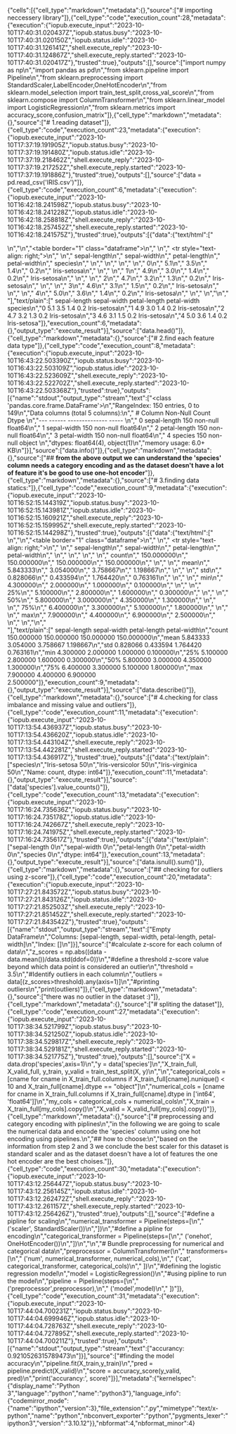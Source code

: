 {"cells":[{"cell_type":"markdown","metadata":{},"source":["# importing neccessery library"]},{"cell_type":"code","execution_count":28,"metadata":{"execution":{"iopub.execute_input":"2023-10-10T17:40:31.020437Z","iopub.status.busy":"2023-10-10T17:40:31.020150Z","iopub.status.idle":"2023-10-10T17:40:31.126141Z","shell.execute_reply":"2023-10-10T17:40:31.124867Z","shell.execute_reply.started":"2023-10-10T17:40:31.020417Z"},"trusted":true},"outputs":[],"source":["import numpy as np\n","import pandas as pd\n","from sklearn.pipeline import Pipeline\n","from sklearn.preprocessing import StandardScaler,LabelEncoder,OneHotEncoder\n","from sklearn.model_selection import train_test_split,cross_val_score\n","from sklearn.compose import ColumnTransformer\n","from sklearn.linear_model import LogisticRegression\n","from sklearn.metrics import accuracy_score,confusion_matrix"]},{"cell_type":"markdown","metadata":{},"source":["# 1.reading dataset"]},{"cell_type":"code","execution_count":23,"metadata":{"execution":{"iopub.execute_input":"2023-10-10T17:37:19.191905Z","iopub.status.busy":"2023-10-10T17:37:19.191480Z","iopub.status.idle":"2023-10-10T17:37:19.218462Z","shell.execute_reply":"2023-10-10T17:37:19.217252Z","shell.execute_reply.started":"2023-10-10T17:37:19.191886Z"},"trusted":true},"outputs":[],"source":["data = pd.read_csv('IRIS.csv')"]},{"cell_type":"code","execution_count":6,"metadata":{"execution":{"iopub.execute_input":"2023-10-10T16:42:18.241598Z","iopub.status.busy":"2023-10-10T16:42:18.241228Z","iopub.status.idle":"2023-10-10T16:42:18.258818Z","shell.execute_reply":"2023-10-10T16:42:18.257452Z","shell.execute_reply.started":"2023-10-10T16:42:18.241575Z"},"trusted":true},"outputs":[{"data":{"text/html":["<div>\n","<style scoped>\n","    .dataframe tbody tr th:only-of-type {\n","        vertical-align: middle;\n","    }\n","\n","    .dataframe tbody tr th {\n","        vertical-align: top;\n","    }\n","\n","    .dataframe thead th {\n","        text-align: right;\n","    }\n","</style>\n","<table border=\"1\" class=\"dataframe\">\n","  <thead>\n","    <tr style=\"text-align: right;\">\n","      <th></th>\n","      <th>sepal-length</th>\n","      <th>sepal-width</th>\n","      <th>petal-length</th>\n","      <th>petal-width</th>\n","      <th>species</th>\n","    </tr>\n","  </thead>\n","  <tbody>\n","    <tr>\n","      <th>0</th>\n","      <td>5.1</td>\n","      <td>3.5</td>\n","      <td>1.4</td>\n","      <td>0.2</td>\n","      <td>Iris-setosa</td>\n","    </tr>\n","    <tr>\n","      <th>1</th>\n","      <td>4.9</td>\n","      <td>3.0</td>\n","      <td>1.4</td>\n","      <td>0.2</td>\n","      <td>Iris-setosa</td>\n","    </tr>\n","    <tr>\n","      <th>2</th>\n","      <td>4.7</td>\n","      <td>3.2</td>\n","      <td>1.3</td>\n","      <td>0.2</td>\n","      <td>Iris-setosa</td>\n","    </tr>\n","    <tr>\n","      <th>3</th>\n","      <td>4.6</td>\n","      <td>3.1</td>\n","      <td>1.5</td>\n","      <td>0.2</td>\n","      <td>Iris-setosa</td>\n","    </tr>\n","    <tr>\n","      <th>4</th>\n","      <td>5.0</td>\n","      <td>3.6</td>\n","      <td>1.4</td>\n","      <td>0.2</td>\n","      <td>Iris-setosa</td>\n","    </tr>\n","  </tbody>\n","</table>\n","</div>"],"text/plain":["   sepal-length  sepal-width  petal-length  petal-width      species\n","0           5.1          3.5           1.4          0.2  Iris-setosa\n","1           4.9          3.0           1.4          0.2  Iris-setosa\n","2           4.7          3.2           1.3          0.2  Iris-setosa\n","3           4.6          3.1           1.5          0.2  Iris-setosa\n","4           5.0          3.6           1.4          0.2  Iris-setosa"]},"execution_count":6,"metadata":{},"output_type":"execute_result"}],"source":["data.head()"]},{"cell_type":"markdown","metadata":{},"source":["# 2.find each feature data type"]},{"cell_type":"code","execution_count":8,"metadata":{"execution":{"iopub.execute_input":"2023-10-10T16:43:22.503390Z","iopub.status.busy":"2023-10-10T16:43:22.503109Z","iopub.status.idle":"2023-10-10T16:43:22.523609Z","shell.execute_reply":"2023-10-10T16:43:22.522702Z","shell.execute_reply.started":"2023-10-10T16:43:22.503368Z"},"trusted":true},"outputs":[{"name":"stdout","output_type":"stream","text":["<class 'pandas.core.frame.DataFrame'>\n","RangeIndex: 150 entries, 0 to 149\n","Data columns (total 5 columns):\n"," #   Column        Non-Null Count  Dtype  \n","---  ------        --------------  -----  \n"," 0   sepal-length  150 non-null    float64\n"," 1   sepal-width   150 non-null    float64\n"," 2   petal-length  150 non-null    float64\n"," 3   petal-width   150 non-null    float64\n"," 4   species       150 non-null    object \n","dtypes: float64(4), object(1)\n","memory usage: 6.0+ KB\n"]}],"source":["data.info()"]},{"cell_type":"markdown","metadata":{},"source":["## **from the above output we can understand the 'species' column needs a category encoding and as the dataset doesn't have a lot of feature it's be good to use one-hot encoder**"]},{"cell_type":"markdown","metadata":{},"source":["# 3.finding data statics:"]},{"cell_type":"code","execution_count":9,"metadata":{"execution":{"iopub.execute_input":"2023-10-10T16:52:15.144319Z","iopub.status.busy":"2023-10-10T16:52:15.143981Z","iopub.status.idle":"2023-10-10T16:52:15.160921Z","shell.execute_reply":"2023-10-10T16:52:15.159995Z","shell.execute_reply.started":"2023-10-10T16:52:15.144298Z"},"trusted":true},"outputs":[{"data":{"text/html":["<div>\n","<style scoped>\n","    .dataframe tbody tr th:only-of-type {\n","        vertical-align: middle;\n","    }\n","\n","    .dataframe tbody tr th {\n","        vertical-align: top;\n","    }\n","\n","    .dataframe thead th {\n","        text-align: right;\n","    }\n","</style>\n","<table border=\"1\" class=\"dataframe\">\n","  <thead>\n","    <tr style=\"text-align: right;\">\n","      <th></th>\n","      <th>sepal-length</th>\n","      <th>sepal-width</th>\n","      <th>petal-length</th>\n","      <th>petal-width</th>\n","    </tr>\n","  </thead>\n","  <tbody>\n","    <tr>\n","      <th>count</th>\n","      <td>150.000000</td>\n","      <td>150.000000</td>\n","      <td>150.000000</td>\n","      <td>150.000000</td>\n","    </tr>\n","    <tr>\n","      <th>mean</th>\n","      <td>5.843333</td>\n","      <td>3.054000</td>\n","      <td>3.758667</td>\n","      <td>1.198667</td>\n","    </tr>\n","    <tr>\n","      <th>std</th>\n","      <td>0.828066</td>\n","      <td>0.433594</td>\n","      <td>1.764420</td>\n","      <td>0.763161</td>\n","    </tr>\n","    <tr>\n","      <th>min</th>\n","      <td>4.300000</td>\n","      <td>2.000000</td>\n","      <td>1.000000</td>\n","      <td>0.100000</td>\n","    </tr>\n","    <tr>\n","      <th>25%</th>\n","      <td>5.100000</td>\n","      <td>2.800000</td>\n","      <td>1.600000</td>\n","      <td>0.300000</td>\n","    </tr>\n","    <tr>\n","      <th>50%</th>\n","      <td>5.800000</td>\n","      <td>3.000000</td>\n","      <td>4.350000</td>\n","      <td>1.300000</td>\n","    </tr>\n","    <tr>\n","      <th>75%</th>\n","      <td>6.400000</td>\n","      <td>3.300000</td>\n","      <td>5.100000</td>\n","      <td>1.800000</td>\n","    </tr>\n","    <tr>\n","      <th>max</th>\n","      <td>7.900000</td>\n","      <td>4.400000</td>\n","      <td>6.900000</td>\n","      <td>2.500000</td>\n","    </tr>\n","  </tbody>\n","</table>\n","</div>"],"text/plain":["       sepal-length  sepal-width  petal-length  petal-width\n","count    150.000000   150.000000    150.000000   150.000000\n","mean       5.843333     3.054000      3.758667     1.198667\n","std        0.828066     0.433594      1.764420     0.763161\n","min        4.300000     2.000000      1.000000     0.100000\n","25%        5.100000     2.800000      1.600000     0.300000\n","50%        5.800000     3.000000      4.350000     1.300000\n","75%        6.400000     3.300000      5.100000     1.800000\n","max        7.900000     4.400000      6.900000     2.500000"]},"execution_count":9,"metadata":{},"output_type":"execute_result"}],"source":["data.describe()"]},{"cell_type":"markdown","metadata":{},"source":["# 4.checking for class imbalance and missing value and outliers"]},{"cell_type":"code","execution_count":11,"metadata":{"execution":{"iopub.execute_input":"2023-10-10T17:13:54.436937Z","iopub.status.busy":"2023-10-10T17:13:54.436620Z","iopub.status.idle":"2023-10-10T17:13:54.443104Z","shell.execute_reply":"2023-10-10T17:13:54.442281Z","shell.execute_reply.started":"2023-10-10T17:13:54.436917Z"},"trusted":true},"outputs":[{"data":{"text/plain":["species\n","Iris-setosa        50\n","Iris-versicolor    50\n","Iris-virginica     50\n","Name: count, dtype: int64"]},"execution_count":11,"metadata":{},"output_type":"execute_result"}],"source":["data['species'].value_counts()"]},{"cell_type":"code","execution_count":13,"metadata":{"execution":{"iopub.execute_input":"2023-10-10T17:16:24.735636Z","iopub.status.busy":"2023-10-10T17:16:24.735178Z","iopub.status.idle":"2023-10-10T17:16:24.742667Z","shell.execute_reply":"2023-10-10T17:16:24.741975Z","shell.execute_reply.started":"2023-10-10T17:16:24.735617Z"},"trusted":true},"outputs":[{"data":{"text/plain":["sepal-length    0\n","sepal-width     0\n","petal-length    0\n","petal-width     0\n","species         0\n","dtype: int64"]},"execution_count":13,"metadata":{},"output_type":"execute_result"}],"source":["data.isnull().sum()"]},{"cell_type":"markdown","metadata":{},"source":["## checking for outliers using z-score"]},{"cell_type":"code","execution_count":20,"metadata":{"execution":{"iopub.execute_input":"2023-10-10T17:27:21.843572Z","iopub.status.busy":"2023-10-10T17:27:21.843126Z","iopub.status.idle":"2023-10-10T17:27:21.852503Z","shell.execute_reply":"2023-10-10T17:27:21.851452Z","shell.execute_reply.started":"2023-10-10T17:27:21.843542Z"},"trusted":true},"outputs":[{"name":"stdout","output_type":"stream","text":["Empty DataFrame\n","Columns: [sepal-length, sepal-width, petal-length, petal-width]\n","Index: []\n"]}],"source":["#calculate z-score for each column of data\n","z_scores = np.abs((data - data.mean())/data.std(ddof=0))\n","#define a threshold z-score value beyond which data point is considered an outlier\n","threshold = 3.5\n","#Identify outliers in each column\n","outliers = data[(z_scores>threshold).any(axis=1)]\n","#printing outliers\n","print(outliers)"]},{"cell_type":"markdown","metadata":{},"source":["there was no outlier in the dataset :)"]},{"cell_type":"markdown","metadata":{},"source":["# spliting the dataset"]},{"cell_type":"code","execution_count":27,"metadata":{"execution":{"iopub.execute_input":"2023-10-10T17:38:34.521799Z","iopub.status.busy":"2023-10-10T17:38:34.521250Z","iopub.status.idle":"2023-10-10T17:38:34.529817Z","shell.execute_reply":"2023-10-10T17:38:34.529181Z","shell.execute_reply.started":"2023-10-10T17:38:34.521775Z"},"trusted":true},"outputs":[],"source":["X = data.drop('species',axis=1)\n","y = data['species']\n","X_train_full, X_valid_full, y_train, y_valid = train_test_split(X, y)\n","\n","categorical_cols = [cname for cname in X_train_full.columns if X_train_full[cname].nunique() < 10 and X_train_full[cname].dtype == \"object\"]\n","numerical_cols = [cname for cname in X_train_full.columns if X_train_full[cname].dtype in ['int64', 'float64']]\n","my_cols = categorical_cols + numerical_cols\n","X_train = X_train_full[my_cols].copy()\n","X_valid = X_valid_full[my_cols].copy()"]},{"cell_type":"markdown","metadata":{},"source":["# preprocessing and category encoding with piplines\n","in the following we are going to scale the numerical data and encode the 'species' column using one hot encoding using pipelines.\n","## how to choose:\n","based on the information from step 2 and 3 we conclude the best scaler for this dataset is standard scaler and as the dataset doesn't have a lot of features the one hot encoder are the best choises."]},{"cell_type":"code","execution_count":30,"metadata":{"execution":{"iopub.execute_input":"2023-10-10T17:43:12.256447Z","iopub.status.busy":"2023-10-10T17:43:12.256145Z","iopub.status.idle":"2023-10-10T17:43:12.262472Z","shell.execute_reply":"2023-10-10T17:43:12.261157Z","shell.execute_reply.started":"2023-10-10T17:43:12.256426Z"},"trusted":true},"outputs":[],"source":["#define a pipline for scaling\n","numerical_transformer = Pipeline(steps=[\n","    ('scaler', StandardScaler())\n","])\n","#define a pipline for encoding\n","categorical_transformer = Pipeline(steps=[\n","    ('onehot', OneHotEncoder())\n","])\n","\n","# Bundle preprocessing for numerical and categorical data\n","preprocessor = ColumnTransformer(\n","    transformers=[\n","        ('num', numerical_transformer, numerical_cols),\n","        ('cat', categorical_transformer, categorical_cols)\n","    ])\n","#defining the logistic regression model\n","model = LogisticRegression()\n","#using pipline to run the model\n","pipeline = Pipeline(steps=[\n","    ('preprocessor',preprocessor),\n","    ('model',model)\n","    ])"]},{"cell_type":"code","execution_count":31,"metadata":{"execution":{"iopub.execute_input":"2023-10-10T17:44:04.700231Z","iopub.status.busy":"2023-10-10T17:44:04.699946Z","iopub.status.idle":"2023-10-10T17:44:04.728763Z","shell.execute_reply":"2023-10-10T17:44:04.727895Z","shell.execute_reply.started":"2023-10-10T17:44:04.700211Z"},"trusted":true},"outputs":[{"name":"stdout","output_type":"stream","text":["accurancy: 0.9210526315789473\n"]}],"source":["#finding the model accuracy\n","pipeline.fit(X_train,y_train)\n","pred = pipeline.predict(X_valid)\n","score = accuracy_score(y_valid, pred)\n","print('accurancy:', score)"]}],"metadata":{"kernelspec":{"display_name":"Python 3","language":"python","name":"python3"},"language_info":{"codemirror_mode":{"name":"ipython","version":3},"file_extension":".py","mimetype":"text/x-python","name":"python","nbconvert_exporter":"python","pygments_lexer":"ipython3","version":"3.10.12"}},"nbformat":4,"nbformat_minor":4}
